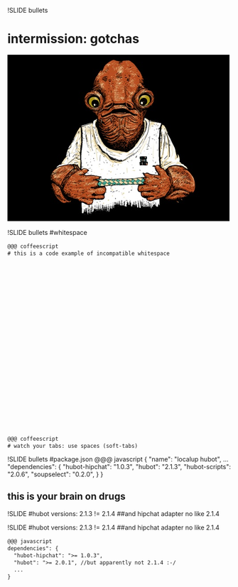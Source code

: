 !SLIDE bullets
# intermission: gotchas
![](trap.jpg)

!SLIDE bullets
#whitespace

    @@@ coffeescript
    # this is a code example of incompatible whitespace

<br/><br/><br/><br/><br/><br/><br/><br/><br/><br/><br/>
<br/><br/><br/><br/><br/><br/><br/><br/><br/><br/><br/>

    @@@ coffeescript
    # watch your tabs: use spaces (soft-tabs)
!SLIDE bullets
#package.json
    @@@ javascript
    {
        "name": "localup hubot",
        ...
        "dependencies": {
            "hubot-hipchat": "1.0.3",
            "hubot": "2.1.3",
            "hubot-scripts": "2.0.6",
            "soupselect": "0.2.0",
        }
    }
## this is your brain on drugs


!SLIDE
#hubot versions: 2.1.3 != 2.1.4
##and hipchat adapter no like 2.1.4


!SLIDE
#hubot versions: 2.1.3 != 2.1.4
##and hipchat adapter no like 2.1.4

    @@@ javascript
    dependencies": {
      "hubot-hipchat": ">= 1.0.3",
      "hubot": ">= 2.0.1", //but apparently not 2.1.4 :-/
      ...
    }

